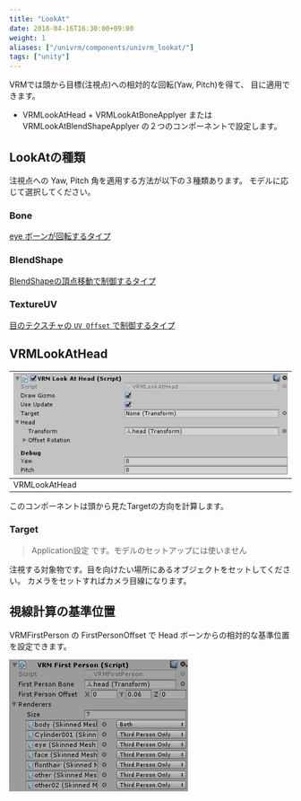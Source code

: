 ```yaml
---
title: "LookAt"
date: 2018-04-16T16:30:00+09:00
weight: 1
aliases: ["/univrm/components/univrm_lookat/"]
tags: ["unity"]
---
```


VRMでは頭から目標(注視点)への相対的な回転(Yaw, Pitch)を得て、
目に適用できます。

* VRMLookAtHead + VRMLookAtBoneApplyer または VRMLookAtBlendShapeApplyer の２つのコンポーネントで設定します。

## LookAtの種類

注視点への Yaw, Pitch 角を適用する方法が以下の３種類あります。
モデルに応じて選択してください。

### Bone

[eye ボーンが回転するタイプ](/univrm/lookat/lookat_bone)

### BlendShape

[BlendShapeの頂点移動で制御するタイプ](/univrm/lookat/lookat_blendshape)

### TextureUV

[目のテクスチャの `UV Offset` で制御するタイプ](/univrm/lookat/lookat_uv)

## VRMLookAtHead

| ![img](/_static/images/vrm/VRMLookAtHead.png) |
|-----------------------------------------------|
| VRMLookAtHead                                 |

このコンポーネントは頭から見たTargetの方向を計算します。

### Target

> Application設定 です。モデルのセットアップには使いません

注視する対象物です。目を向けたい場所にあるオブジェクトをセットしてください。
カメラをセットすればカメラ目線になります。

## 視線計算の基準位置

VRMFirstPerson の FirstPersonOffset で Head ボーンからの相対的な基準位置を設定できます。

![img](/_static/images/vrm/firstperson.png)

